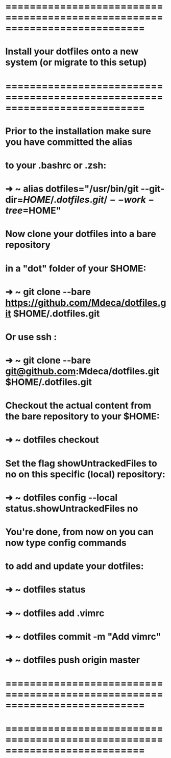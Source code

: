 # =========================================================================== #
#     Install your dotfiles onto a new system (or migrate to this setup)      #
# =========================================================================== #
#
#  Prior to the installation make sure you have committed the alias 
#  to your .bashrc or .zsh:
# ➜  ~ alias dotfiles="/usr/bin/git --git-dir=$HOME/.dotfiles.git/ --work-tree=$HOME"
#
#  Now clone your dotfiles into a bare repository 
#  in a "dot" folder of your $HOME:
# ➜  ~ git clone --bare https://github.com/Mdeca/dotfiles.git $HOME/.dotfiles.git
#  Or use ssh : 
# ➜  ~ git clone --bare git@github.com:Mdeca/dotfiles.git $HOME/.dotfiles.git
#
#  Checkout the actual content from the bare repository to your $HOME:
# ➜  ~ dotfiles checkout
#
#  Set the flag showUntrackedFiles to no on this specific (local) repository:
# ➜  ~ dotfiles config --local status.showUntrackedFiles no 
#
#  You're done, from now on you can now type config commands 
#  to add and update your dotfiles:
# ➜  ~ dotfiles status
# ➜  ~ dotfiles add .vimrc
# ➜  ~ dotfiles commit -m "Add vimrc"
# ➜  ~ dotfiles push origin master
#
# =========================================================================== #
# =========================================================================== # 
